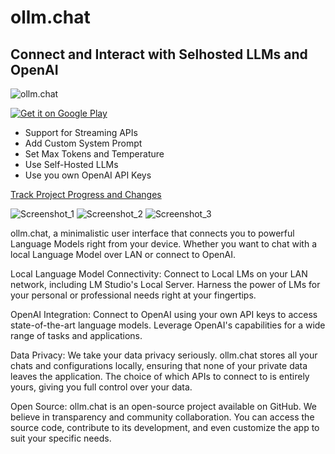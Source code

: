 # ollm.chat

## Connect and Interact with Selhosted LLMs and OpenAI

![ollm.chat](https://github.com/arunk140/ollm.chat/assets/8670239/a10408d6-1cb3-445b-891c-a5b476b24664)

<a href='https://play.google.com/store/apps/details?id=com.arunk140.ollmchat&pcampaignid=pcampaignidMKT-Other-global-all-co-prtnr-py-PartBadge-Mar2515-1'><img alt='Get it on Google Play' src='https://play.google.com/intl/en_us/badges/static/images/badges/en_badge_web_generic.png'/></a>

- Support for Streaming APIs
- Add Custom System Prompt
- Set Max Tokens and Temperature
- Use Self-Hosted LLMs
- Use you own OpenAI API Keys

[Track Project Progress and Changes]([https://duckduckgo.com](https://github.com/users/arunk140/projects/1))

![Screenshot_1](https://github.com/arunk140/ollm.chat/assets/8670239/3e367f09-a0ec-4be5-9f11-853d97fc45bd)
![Screenshot_2](https://github.com/arunk140/ollm.chat/assets/8670239/036648e2-ba8a-49d3-8814-0e0674d6753f)
![Screenshot_3](https://github.com/arunk140/ollm.chat/assets/8670239/87bd9ff2-d353-4fe5-8c9c-766860b9412e)




ollm.chat, a minimalistic user interface that connects you to powerful Language Models right from your device. Whether you want to chat with a local Language Model over LAN or connect to OpenAI.

Local Language Model Connectivity: Connect to Local LMs on your LAN network, including LM Studio's Local Server. Harness the power of LMs for your personal or professional needs right at your fingertips.

OpenAI Integration: Connect to OpenAI using your own API keys to access state-of-the-art language models. Leverage OpenAI's capabilities for a wide range of tasks and applications.

Data Privacy: We take your data privacy seriously. ollm.chat stores all your chats and configurations locally, ensuring that none of your private data leaves the application. The choice of which APIs to connect to is entirely yours, giving you full control over your data.

Open Source: ollm.chat is an open-source project available on GitHub. We believe in transparency and community collaboration. You can access the source code, contribute to its development, and even customize the app to suit your specific needs.

